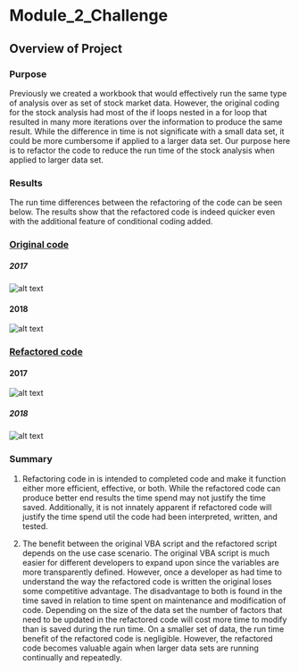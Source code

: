 # **Module_2_Challenge**


## **Overview of Project**
### **Purpose**
Previously we created a workbook that would effectively run the same type of analysis over as set of stock market data. However, the original coding for the stock analysis had most of the if loops nested in a for loop that resulted in many more iterations over the information to produce the same result. While the difference in time is not significate with a small data set, it could be more cumbersome if applied to a larger data set. Our purpose here is to refactor the code to reduce the run time of the stock analysis when applied to larger data set.

### **Results**
The run time differences between the refactoring of the code can be seen below. The results show that the refactored code is indeed quicker even with the additional feature of conditional coding added.
 
 ### [Original code](Resources/VBA_challenge_2_original_vba_code.PNG)
 ##### 2017
 ![alt text](https://github.com/kwporras/Module_2_Challenge/blob/5462ce07cf243cfda36b19da3a95064c03f7189e/Resources/VBA_Challenge_2017_Original.PNG)
 
 #### 2018
 ![alt text](https://github.com/kwporras/Module_2_Challenge/blob/5462ce07cf243cfda36b19da3a95064c03f7189e/Resources/VBA_Challenge_2018_Original.PNG)
 
 ### [Refactored code](Resources/VBA_challenge_2_refactored_vba_code.PNG)
 
 #### 2017
 ![alt text](https://github.com/kwporras/Module_2_Challenge/blob/5462ce07cf243cfda36b19da3a95064c03f7189e/Resources/VBA_Challenge_2017.PNG)
 
 ##### 2018
 ![alt text](https://github.com/kwporras/Module_2_Challenge/blob/5462ce07cf243cfda36b19da3a95064c03f7189e/Resources/VBA_Challenge_2018.PNG)
 

### **Summary**

1. Refactoring code in is intended to completed code and make it function either more efficient, effective, or both. While the refactored code can produce better end results the time spend may not justify the time saved. Additionally, it is not innately apparent if refactored code will justify the time spend util the code had been interpreted, written, and tested. 

2. The benefit between the original VBA script and the refactored script depends on the use case scenario. The original VBA script is much easier for different developers to expand upon since the variables are more transparently defined. However, once a developer as had time to understand the way the refactored code is written the original loses some competitive advantage. The disadvantage to both is found in the time saved in relation to time spent on maintenance and modification of code. Depending on the size of the data set the number of factors that need to be updated in the refactored code will cost more time to modify than is saved during the run time. On a smaller set of data, the run time benefit of the refactored code is negligible. However, the refactored code becomes valuable again when larger data sets are running continually and repeatedly.




